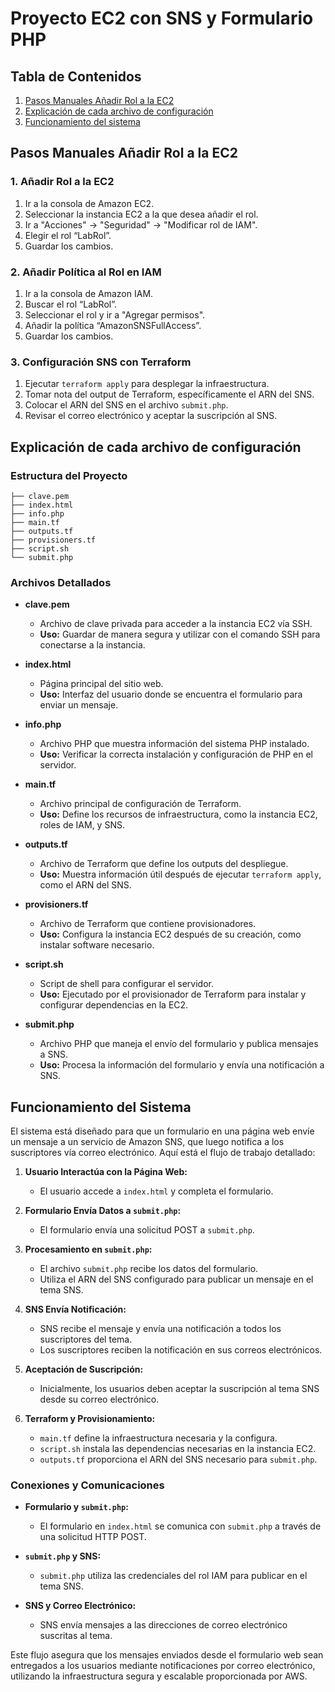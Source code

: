 # Proyecto EC2 con SNS y Formulario PHP

## Tabla de Contenidos
1. [Pasos Manuales Añadir Rol a la EC2](#pasos-manuales-añadir-rol-a-la-ec2)
2. [Explicación de cada archivo de configuración](#explicacion-de-cada-archivo-de-configuracion)
3. [Funcionamiento del sistema](#funcionamiento-del-sistema)

## Pasos Manuales Añadir Rol a la EC2

### 1. Añadir Rol a la EC2
1. Ir a la consola de Amazon EC2.
2. Seleccionar la instancia EC2 a la que desea añadir el rol.
3. Ir a "Acciones" -> "Seguridad" -> "Modificar rol de IAM".
4. Elegir el rol “LabRol”.
5. Guardar los cambios.

### 2. Añadir Política al Rol en IAM
1. Ir a la consola de Amazon IAM.
2. Buscar el rol “LabRol”.
3. Seleccionar el rol y ir a "Agregar permisos".
4. Añadir la política “AmazonSNSFullAccess”.
5. Guardar los cambios.

### 3. Configuración SNS con Terraform
1. Ejecutar `terraform apply` para desplegar la infraestructura.
2. Tomar nota del output de Terraform, específicamente el ARN del SNS.
3. Colocar el ARN del SNS en el archivo `submit.php`.
4. Revisar el correo electrónico y aceptar la suscripción al SNS.

## Explicación de cada archivo de configuración

### Estructura del Proyecto
```
├── clave.pem
├── index.html
├── info.php
├── main.tf
├── outputs.tf
├── provisioners.tf
├── script.sh
└── submit.php
```

### Archivos Detallados

- **clave.pem**
  - Archivo de clave privada para acceder a la instancia EC2 vía SSH.
  - **Uso:** Guardar de manera segura y utilizar con el comando SSH para conectarse a la instancia.

- **index.html**
  - Página principal del sitio web.
  - **Uso:** Interfaz del usuario donde se encuentra el formulario para enviar un mensaje.

- **info.php**
  - Archivo PHP que muestra información del sistema PHP instalado.
  - **Uso:** Verificar la correcta instalación y configuración de PHP en el servidor.

- **main.tf**
  - Archivo principal de configuración de Terraform.
  - **Uso:** Define los recursos de infraestructura, como la instancia EC2, roles de IAM, y SNS.

- **outputs.tf**
  - Archivo de Terraform que define los outputs del despliegue.
  - **Uso:** Muestra información útil después de ejecutar `terraform apply`, como el ARN del SNS.

- **provisioners.tf**
  - Archivo de Terraform que contiene provisionadores.
  - **Uso:** Configura la instancia EC2 después de su creación, como instalar software necesario.

- **script.sh**
  - Script de shell para configurar el servidor.
  - **Uso:** Ejecutado por el provisionador de Terraform para instalar y configurar dependencias en la EC2.

- **submit.php**
  - Archivo PHP que maneja el envío del formulario y publica mensajes a SNS.
  - **Uso:** Procesa la información del formulario y envía una notificación a SNS.

## Funcionamiento del Sistema

El sistema está diseñado para que un formulario en una página web envíe un mensaje a un servicio de Amazon SNS, que luego notifica a los suscriptores vía correo electrónico. Aquí está el flujo de trabajo detallado:

1. **Usuario Interactúa con la Página Web:**
   - El usuario accede a `index.html` y completa el formulario.

2. **Formulario Envía Datos a `submit.php`:**
   - El formulario envía una solicitud POST a `submit.php`.

3. **Procesamiento en `submit.php`:**
   - El archivo `submit.php` recibe los datos del formulario.
   - Utiliza el ARN del SNS configurado para publicar un mensaje en el tema SNS.

4. **SNS Envía Notificación:**
   - SNS recibe el mensaje y envía una notificación a todos los suscriptores del tema.
   - Los suscriptores reciben la notificación en sus correos electrónicos.

5. **Aceptación de Suscripción:**
   - Inicialmente, los usuarios deben aceptar la suscripción al tema SNS desde su correo electrónico.

6. **Terraform y Provisionamiento:**
   - `main.tf` define la infraestructura necesaria y la configura.
   - `script.sh` instala las dependencias necesarias en la instancia EC2.
   - `outputs.tf` proporciona el ARN del SNS necesario para `submit.php`.

### Conexiones y Comunicaciones
- **Formulario y `submit.php`:**
  - El formulario en `index.html` se comunica con `submit.php` a través de una solicitud HTTP POST.
  
- **`submit.php` y SNS:**
  - `submit.php` utiliza las credenciales del rol IAM para publicar en el tema SNS.
  
- **SNS y Correo Electrónico:**
  - SNS envía mensajes a las direcciones de correo electrónico suscritas al tema.

Este flujo asegura que los mensajes enviados desde el formulario web sean entregados a los usuarios mediante notificaciones por correo electrónico, utilizando la infraestructura segura y escalable proporcionada por AWS.
